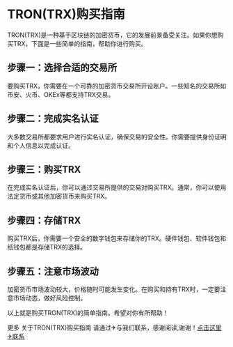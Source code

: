 # TRON(TRX)购买指南

TRON(TRX)是一种基于区块链的加密货币，它的发展前景备受关注。如果你想购买TRX，下面是一些简单的指南，帮助你进行购买。

## 步骤一：选择合适的交易所

要购买TRX，你需要在一个可靠的加密货币交易所开设账户。一些知名的交易所如币安、火币、OKEx等都支持TRX交易。

## 步骤二：完成实名认证

大多数交易所都要求用户进行实名认证，确保交易的安全性。你需要提供身份证明和个人信息以完成认证。

## 步骤三：购买TRX

在完成实名认证后，你可以通过交易所提供的交易对购买TRX。通常，你可以使用法定货币或其他加密货币来购买TRX。

## 步骤四：存储TRX

购买TRX后，你需要一个安全的数字钱包来存储你的TRX。硬件钱包、软件钱包和纸钱包都是存储TRX的选择。

## 步骤五：注意市场波动

加密货币市场波动较大，价格随时可能发生变化。在购买和持有TRX时，一定要注意市场动态，做好风险控制。

以上就是购买TRON(TRX)的简单指南。希望对你有所帮助！

更多 关于TRON(TRX)购买指南 请通过✈与我们联系，感谢阅读,谢谢！[点击这里✈联系](https://www.trx.tw)